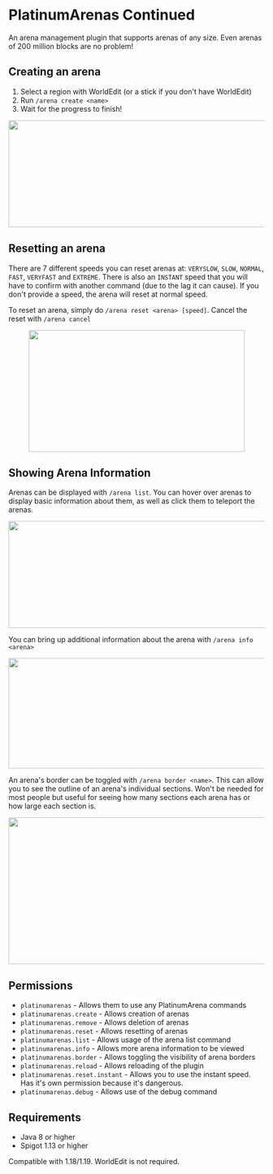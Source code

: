 # PlatinumArenas Continued

An arena management plugin that supports arenas of any size. Even arenas of 200 million blocks are no problem!

## Creating an arena

1. Select a region with WorldEdit (or a stick if you don't have WorldEdit)
2. Run `/arena create <name>`
3. Wait for the progress to finish!

<p align="center"><img src="docs/arena_create.png" height=210 width =653 /></p>

## Resetting an arena

There are 7 different speeds you can reset arenas at: `VERYSLOW`, `SLOW`, `NORMAL`, `FAST`, `VERYFAST` and `EXTREME`. There is also an `INSTANT` speed that you will have to confirm with another command (due to the lag it can cause). If you don't provide a speed, the arena will reset at normal speed.

To reset an arena, simply do `/arena reset <arena> [speed]`. Cancel the reset with `/arena cancel`

<p align="center"><img src="docs/reset_forest.gif" height=239 width =425 /></p>

## Showing Arena Information

Arenas can be displayed with `/arena list`. You can hover over arenas to display basic information about them, as well as click them to teleport the arenas. 

<p align="center"><img src="docs/arena_list.png" height=210 width =653 /></p>

You can bring up additional information about the arena with `/arena info <arena>`

<p align="center"><img src="docs/arena_info.png" height=217 width =542 /></p>

An arena's border can be toggled with `/arena border <name>`. This can allow you to see the outline of an arena's individual sections. Won't be needed for most people but useful for seeing how many sections each arena has or how large each section is.

<p align="center"><img src="docs/arena_border.gif" height=288 width =512 /></p>

## Permissions

- `platinumarenas` - Allows them to use any PlatinumArena commands
- `platinumarenas.create` - Allows creation of arenas
- `platinumarenas.remove` - Allows deletion of arenas
- `platinumarenas.reset` - Allows resetting of arenas
- `platinumarenas.list` - Allows usage of the arena list command
- `platinumarenas.info` - Allows more arena information to be viewed
- `platinumarenas.border` - Allows toggling the visibility of arena borders
- `platinumarenas.reload` - Allows reloading of the plugin
- `platinumarenas.reset.instant` - Allows you to use the instant speed. Has it's own permission because it's dangerous.
- `platinumarenas.debug` - Allows use of the debug command

## Requirements
- Java 8 or higher
- Spigot 1.13 or higher

Compatible with 1.18/1.19. WorldEdit is not required.
